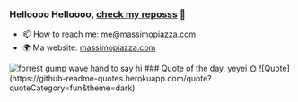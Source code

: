 ### Helloooo Helloooo, [check my reposss](https://github.com/macs-massimopiazza?tab=repositories) 👋
- 📫 How to reach me: me@massimopiazza.com
- 🌍 Ma website: [massimopiazza.com](https://www.massimopiazza.com)
<img alt="forrest gump wave hand to say hi" src="https://c.tenor.com/sZSARlyRmLoAAAAC/tom-hanks-hi.gif" />
### Quote of the day, yeyei 🌞
 ![Quote](https://github-readme-quotes.herokuapp.com/quote?quoteCategory=fun&theme=dark)




<!--
**macs-massimopiazza/macs-massimopiazza** is a ✨ _special_ ✨ repository because its `README.md` (this file) appears on your GitHub profile.

Here are some ideas to get you started:

- 🔭 I’m currently working on ...
- 🌱 I’m currently learning ...
- 👯 I’m looking to collaborate on ...
- 🤔 I’m looking for help with ...
- 💬 Ask me about ...
- 📫 How to reach me: ...
- 😄 Pronouns: ...
- ⚡ Fun fact: ...
-->
